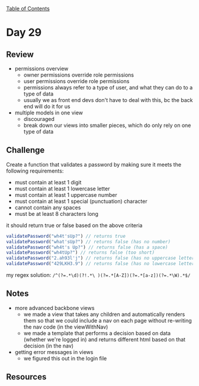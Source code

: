 
[Table of Contents](/README.md)

# Day 29

## Review
- permissions overview
	- owner permissions override role permissions
	- user permissions override role permissions
	- permissions always refer to a type of user, and what they can do to a type of data
	- usually we as front end devs don't have to deal with this, bc the back end will do it for us
- multiple models in one view
	- discouraged
	- break down our views into smaller pieces, which do only rely on one type of data

## Challenge
Create a function that validates a password by making sure it meets the following requirements:
- must contain at least 1 digit
- must contain at least 1 lowercase letter
- must contain at least 1 uppercase number
- must contain at least 1 special (punctuation) character
- cannot contain any spaces
- must be at least 8 characters long

it should return true or false based on the above criteria

```js
validatePassword("wh4t'sUp?") // returns true
validatePassword("what'sUp?") // returns false (has no number)
validatePassword("wh4t's Up?") // returns false (has a space)
validatePassword("wh4tUp?") // returns false (too short)
validatePassword("2.ah93l'j") // returns false (has no uppercase letters)
validatePassword("429LKH3.9") // returns false (has no lowercase letters)

```

my regex solution: `/^(?=.*\d)(?!.*\ )(?=.*[A-Z])(?=.*[a-z])(?=.*\W).*$/`

## Notes
- more advanced backbone views
	- we made a view that takes any children and automatically renders them so that we could include a nav on each page without re-writing the nav code (in the viewWithNav)
	- we made a template that performs a decision based on data (whether we're logged in) and returns different html based on that decision (in the nav)
- getting error messages in views
	- we figured this out in the login file

## Resources

